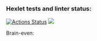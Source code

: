 ### Hexlet tests and linter status:

[![Actions Status](https://github.com/lagiska/frontend-project-44/actions/workflows/hexlet-check.yml/badge.svg)](https://github.com/lagiska/frontend-project-44/actions)
<a href="https://codeclimate.com/github/lagiska/frontend-project-44/maintainability"><img src="https://api.codeclimate.com/v1/badges/ae27b53cd82aae899096/maintainability" /></a>

Brain-even:

<script src="https://asciinema.org/a/NWYM7AEqS1xJKD0Ffl9Nt5Uxj.js" id="asciicast-NWYM7AEqS1xJKD0Ffl9Nt5Uxj" async="true"></script>
